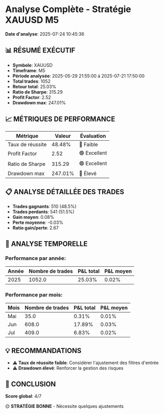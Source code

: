 # Analyse Complète - Stratégie XAUUSD M5

**Date d'analyse**: 2025-07-24 10:45:36

## 📊 RÉSUMÉ EXÉCUTIF

- **Symbole**: XAUUSD
- **Timeframe**: M5
- **Période analysée**: 2025-05-29 21:55:00 à 2025-07-21 17:50:00
- **Total trades**: 1052
- **Retour total**: 25.03%
- **Ratio de Sharpe**: 315.29
- **Profit Factor**: 2.52
- **Drawdown max**: 247.01%

## 📈 MÉTRIQUES DE PERFORMANCE

| Métrique | Valeur | Évaluation |
|----------|--------|------------|
| Taux de réussite | 48.48% | 🔴 Faible |
| Profit Factor | 2.52 | 🟢 Excellent |
| Ratio de Sharpe | 315.29 | 🟢 Excellent |
| Drawdown max | 247.01% | 🔴 Élevé |

## 📋 ANALYSE DÉTAILLÉE DES TRADES

- **Trades gagnants**: 510 (48.5%)
- **Trades perdants**: 541 (51.5%)
- **Gain moyen**: 0.08%
- **Perte moyenne**: -0.03%
- **Ratio gain/perte**: 2.67

## 📅 ANALYSE TEMPORELLE

### Performance par année:
| Année | Nombre de trades | P&L total | P&L moyen |
|-------|------------------|-----------|-----------|
| 2025 | 1052.0 | 25.03% | 0.02% |


### Performance par mois:
| Mois | Nombre de trades | P&L total | P&L moyen |
|------|------------------|-----------|-----------|
| Mai | 35.0 | 0.31% | 0.01% |
| Jun | 608.0 | 17.89% | 0.03% |
| Jul | 409.0 | 6.83% | 0.02% |


## 💡 RECOMMANDATIONS

- ⚠️ **Taux de réussite faible**: Considérer l'ajustement des filtres d'entrée
- ⚠️ **Drawdown élevé**: Renforcer la gestion des risques

## 🎯 CONCLUSION

**Score global**: 4/7

🟡 **STRATÉGIE BONNE** - Nécessite quelques ajustements

